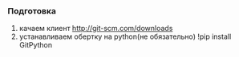 ### Подготовка
 1. качаем клиент http://git-scm.com/downloads 
 2. устанавливаем обертку на python(не обязательно)
    !pip install GitPython
 
